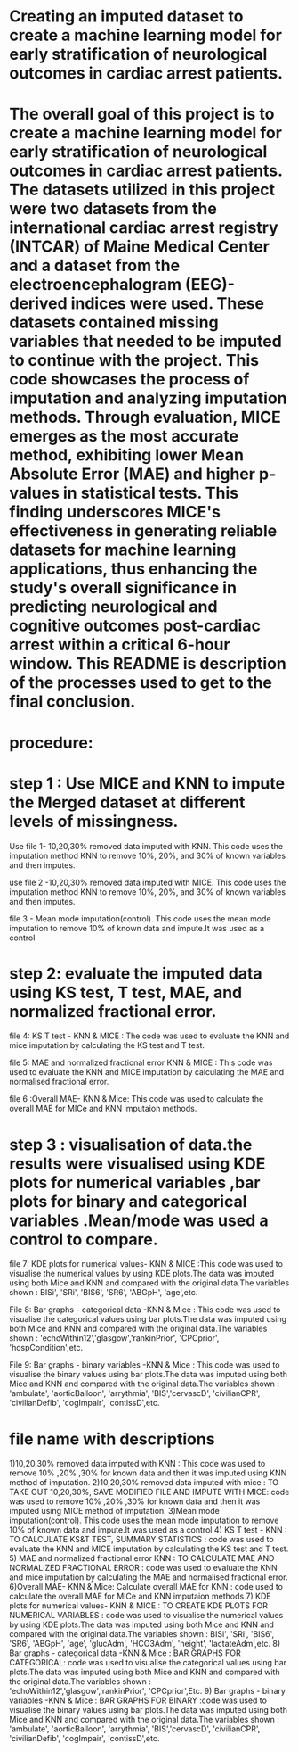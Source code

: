 # Creating an imputed dataset to create a machine learning model for early stratification of neurological outcomes in cardiac arrest patients. 
#  The overall goal of this project is to create a machine learning model for early stratification of neurological outcomes in cardiac arrest patients. The datasets utilized in this project were two datasets from the international cardiac arrest registry (INTCAR) of Maine Medical Center and a dataset from the electroencephalogram (EEG)-derived indices were used. These datasets contained missing variables that needed to be imputed to continue with the project. This code showcases the process of imputation and analyzing imputation methods. Through evaluation, MICE emerges as the most accurate method, exhibiting lower Mean Absolute Error (MAE) and higher p-values in statistical tests. This finding underscores MICE's effectiveness in generating reliable datasets for machine learning applications, thus enhancing the study's overall significance in predicting neurological and cognitive outcomes post-cardiac arrest within a critical 6-hour window. This README is description of the processes used to get to the final conclusion. 

# procedure: 
# step 1 : Use MICE and KNN to impute the Merged dataset at different levels of missingness. 
Use file 1- 10,20,30% removed data imputed with KNN. This code uses the imputation method KNN to remove 10%, 20%, and 30% of known variables and then imputes. 

use file 2 -10,20,30% removed data imputed with MICE.  This code uses the imputation method KNN to remove 10%, 20%, and 30% of known variables and then imputes. 

file 3 - Mean mode imputation(control). This code uses the mean mode imputation to remove 10% of known data and impute.It was used as a control 

# step 2: evaluate the imputed data using KS test, T test, MAE, and normalized fractional error. 

file 4: KS T test - KNN & MICE : The code was used to  evaluate the KNN and mice imputation by calculating the KS test and T test.

file 5: MAE and normalized fractional error KNN & MICE : This code was used to evaluate the KNN and MICE imputation by calculating the MAE and normalised fractional error.

file 6 :Overall MAE- KNN & Mice: This code was used to calculate the overall MAE for MICe and KNN imputaion methods.

# step 3 : visualisation of data.the results were visualised using KDE plots for numerical variables ,bar plots for binary and categorical variables .Mean/mode was used a control to compare.

file 7: KDE plots for numerical values- KNN & MICE :This code was used to visualise the numerical values by using KDE plots.The data was imputed using both Mice and KNN and compared with the original data.The variables shown : BISi', 'SRi', 'BIS6', 'SR6', 'ABGpH', 'age',etc.

File 8: Bar graphs - categorical data -KNN & Mice : This code was used to visualise the categorical values using bar plots.The data was imputed using both Mice and KNN and compared with the original data.The variables shown : 'echoWithin12','glasgow','rankinPrior', 'CPCprior', 'hospCondition',etc.

File 9: Bar graphs - binary variables -KNN & Mice : This code was used to visualise the binary values using bar plots.The data was imputed using both Mice and KNN and compared with the original data.The variables shown : 'ambulate', 'aorticBalloon', 'arrythmia', 'BIS','cervascD', 'civilianCPR', 'civilianDefib', 'cogImpair', 'contissD',etc.

# file name with descriptions  
1)10,20,30% removed data imputed with KNN : This code was used to remove 10% ,20% ,30% for known data and then it was imputed using KNN method of imputation.
2)10,20,30% removed data imputed with mice : TO TAKE OUT 10,20,30%, SAVE MODIFIED FILE AND IMPUTE WITH MICE: code was used to remove 10% ,20% ,30% for known data and then it was imputed using MICE method of imputation.
3)Mean mode imputation(control). This code uses the mean mode imputation to remove 10% of known data and impute.It was used as a control 
4) KS T test - KNN : TO CALCULATE KS&T TEST, SUMMARY STATISTICS : code was used to evaluate the KNN and MICE imputation by calculating the KS test and T test.
5) MAE and normalized fractional error KNN : TO CALCULATE MAE AND NORMALIZED FRACTIONAL ERROR : code was used to evaluate the KNN and mice imputation by calculating the MAE and normalised fractional error.
6)Overall MAE- KNN & Mice: Calculate overall MAE for KNN : code used to calculate the overall MAE for MICe and KNN imputaion methods 
7) KDE plots for numerical values- KNN & MICE : TO CREATE KDE PLOTS FOR NUMERICAL VARIABLES : code was used to visualise the numerical values by using KDE plots.The data was imputed using both Mice and KNN and compared with the original data.The variables shown : BISi', 'SRi', 'BIS6', 'SR6', 'ABGpH', 'age', 'glucAdm', 'HCO3Adm', 'height', 'lactateAdm',etc.
8) Bar graphs - categorical data -KNN & Mice : BAR GRAPHS FOR CATEGORICAL: code was used to visualise the categorical values using bar plots.The data was imputed using both Mice and KNN and compared with the original data.The variables shown : 'echoWithin12','glasgow','rankinPrior', 'CPCprior',Etc.
9) Bar graphs - binary variables -KNN & Mice : BAR GRAPHS FOR BINARY :code was used to visualise the binary values using bar plots.The data was imputed using both Mice and KNN and compared with the original data.The variables shown : 'ambulate', 'aorticBalloon', 'arrythmia', 'BIS','cervascD', 'civilianCPR', 'civilianDefib', 'cogImpair', 'contissD',etc.


